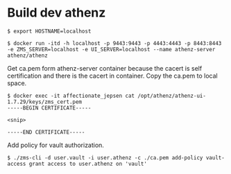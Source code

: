 # Build dev athenz

    $ export HOSTNAME=localhost

    $ docker run -itd -h localhost -p 9443:9443 -p 4443:4443 -p 8443:8443 -e ZMS_SERVER=localhost -e UI_SERVER=localhost --name athenz-server athenz/athenz

Get ca.pem form athenz-server container because the cacert is self certification and there is the cacert in container. Copy the ca.pem to local space.

    $ docker exec -it affectionate_jepsen cat /opt/athenz/athenz-ui-1.7.29/keys/zms_cert.pem
    -----BEGIN CERTIFICATE-----

    <snip>

    -----END CERTIFICATE-----

Add policy for vault authorization.

    $ ./zms-cli -d user.vault -i user.athenz -c ./ca.pem add-policy vault-access grant access to user.athenz on 'vault'
